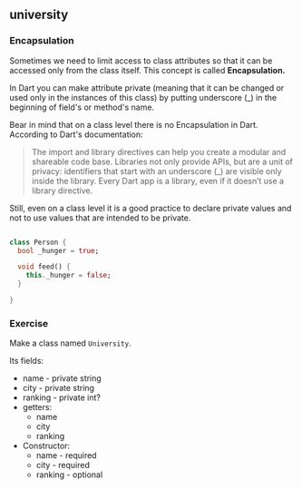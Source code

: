 ## university

### Encapsulation

Sometimes we need to limit access to class attributes so that it can be accessed only from the class itself. This concept is called **Encapsulation.**

In Dart you can make attribute private (meaning that it can be changed or used only in the instances of this class) by putting underscore (_) in the beginning of field's or method's name.


Bear in mind that on a class level there is no Encapsulation in Dart. According to Dart's documentation:

> The import and library directives can help you create a modular and shareable code base. Libraries not only provide APIs, but are a unit of privacy: identifiers that start with an underscore (_) are visible only inside the library. Every Dart app is a library, even if it doesn’t use a library directive.


Still, even on a class level it is a good practice to declare private values and not to use values that are intended to be private.

```dart

class Person {
  bool _hunger = true;

  void feed() {
    this._hunger = false;
  }

}
```

### **Exercise**

Make a class named `University`.

Its fields:

- name - private string
- city - private string
- ranking - private int?
- getters:
  - name
  - city
  - ranking
- Constructor:
  - name - required
  - city - required
  - ranking - optional
